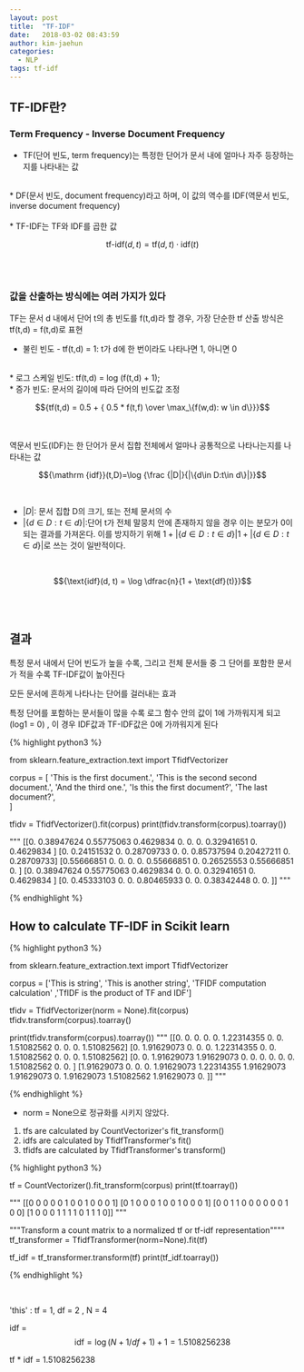 ```yaml
---
layout: post
title:  "TF-IDF"
date:   2018-03-02 08:43:59
author: kim-jaehun
categories:
  - NLP
tags: tf-idf
---
```


## TF-IDF란?

### Term Frequency - Inverse Document Frequency

* TF(단어 빈도, term frequency)는 특정한 단어가 문서 내에 얼마나 자주 등장하는지를 나타내는 값  
<br/>
* DF(문서 빈도, document frequency)라고 하며, 이 값의 역수를 IDF(역문서 빈도, inverse document frequency)
<br/>
<br/>
* TF-IDF는 TF와 IDF를 곱한 값

$${\text{tf-idf}(d, t) = \text{tf}(d, t) \cdot \text{idf}(t)}$$

<br/><br/>
### 값을 산출하는 방식에는 여러 가지가 있다

TF는 문서 d 내에서 단어 t의 총 빈도를 f(t,d)라 할 경우, 가장 단순한 tf 산출 방식은 tf(t,d) = f(t,d)로 표현

* 불린 빈도 - tf(t,d) = 1: t가 d에 한 번이라도 나타나면 1, 아니면 0
<br/>
* 로그 스케일 빈도: tf(t,d) = log (f(t,d) + 1);
<br/>
* 증가 빈도: 문서의 길이에 따라 단어의 빈도값 조정

$${tf(t,d) = 0.5 + {  0.5 * f(t,f) \over \max_\{f(w,d): w \in d\}}}$$

<br/>
<br/>
역문서 빈도(IDF)는 한 단어가 문서 집합 전체에서 얼마나 공통적으로 나타나는지를 나타내는 값



$${\mathrm  {idf}}(t,D)=\log {\frac  {|D|}{|\{d\in D:t\in d\}|}}$$

<br/>

* $|D|$: 문서 집합 D의 크기, 또는 전체 문서의 수
* $|\{d\in D:t\in d\}|$:단어 t가 전체 말뭉치 안에 존재하지 않을 경우 이는 분모가 0이 되는 결과를 가져온다. 이를 방지하기 위해 ${\displaystyle 1+|\{d\in D:t\in d\}|} 1+|\{d\in D:t\in d\}|$로 쓰는 것이 일반적이다.
<br/>

$${\text{idf}(d, t) = \log \dfrac{n}{1 + \text{df}(t)}}$$

<br/><br/>
## 결과

특정 문서 내에서 단어 빈도가 높을 수록, 그리고 전체 문서들 중 그 단어를 포함한 문서가 적을 수록 TF-IDF값이 높아진다

모든 문서에 흔하게 나타나는 단어를 걸러내는 효과

특정 단어를 포함하는 문서들이 많을 수록 로그 함수 안의 값이 1에 가까워지게 되고(log1 = 0) , 이 경우 IDF값과 TF-IDF값은 0에 가까워지게 된다


{% highlight python3 %}

from sklearn.feature_extraction.text import TfidfVectorizer

corpus = [
    'This is the first document.',
    'This is the second second document.',
    'And the third one.',
    'Is this the first document?',
    'The last document?',    
]


tfidv = TfidfVectorizer().fit(corpus)
print(tfidv.transform(corpus).toarray())

"""
[[0.         0.38947624 0.55775063 0.4629834  0.         0.
  0.         0.32941651 0.         0.4629834 ]
 [0.         0.24151532 0.         0.28709733 0.         0.
  0.85737594 0.20427211 0.         0.28709733]
 [0.55666851 0.         0.         0.         0.         0.55666851
  0.         0.26525553 0.55666851 0.        ]
 [0.         0.38947624 0.55775063 0.4629834  0.         0.
  0.         0.32941651 0.         0.4629834 ]
 [0.         0.45333103 0.         0.         0.80465933 0.
  0.         0.38342448 0.         0.        ]]
"""

{% endhighlight %}

## How to calculate TF-IDF in Scikit learn

{% highlight python3 %}

from sklearn.feature_extraction.text import TfidfVectorizer

corpus = ['This is string',
        'This is another string',
        'TFIDF computation calculation'
    ,'TfIDF is the product of TF and IDF']


tfidv = TfidfVectorizer(norm = None).fit(corpus)
tfidv.transform(corpus).toarray()

print(tfidv.transform(corpus).toarray())
"""
[[0.         0.         0.         0.         0.         1.22314355
  0.         0.         1.51082562 0.         0.         0.
  1.51082562]
 [0.         1.91629073 0.         0.         0.         1.22314355
  0.         0.         1.51082562 0.         0.         0.
  1.51082562]
 [0.         0.         1.91629073 1.91629073 0.         0.
  0.         0.         0.         0.         1.51082562 0.
  0.        ]
 [1.91629073 0.         0.         0.         1.91629073 1.22314355
  1.91629073 1.91629073 0.         1.91629073 1.51082562 1.91629073
  0.        ]]
"""

{% endhighlight %}

* norm = None으로 정규화를 시키지 않았다.


1. tfs are calculated by CountVectorizer's fit_transform()
2. idfs are calculated by TfidfTransformer's fit()
3. tfidfs are calculated by TfidfTransformer's transform()



{% highlight python3 %}

tf = CountVectorizer().fit_transform(corpus)
print(tf.toarray())

"""
[[0 0 0 0 0 1 0 0 1 0 0 0 1]
 [0 1 0 0 0 1 0 0 1 0 0 0 1]
 [0 0 1 1 0 0 0 0 0 0 1 0 0]
 [1 0 0 0 1 1 1 1 0 1 1 1 0]]
"""

"""Transform a count matrix to a normalized tf or tf-idf representation""""
tf_transformer = TfidfTransformer(norm=None).fit(tf)

tf_idf = tf_transformer.transform(tf)
print(tf_idf.toarray())

{% endhighlight %}

<br>

'this' : tf = 1, df = 2 , N = 4

idf = $$\text {idf} = \log {(N + 1 / df + 1)} + 1 = 1.5108256238$$

tf * idf = 1.5108256238
